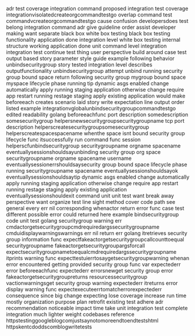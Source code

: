 adr test coverage integration command proposed integration test coverage integrationvisolatedcreateorgcommandtestgo overlap command test commandvcreateorgcommandtestgo cause confusion developersdoes test belong integration command adr give guideline order assist developer making want separate black box white box testing black box testing functionality application done integration level white box testing internal structure working application done unit command level integration integration test continue test thing user perspective build around case test output based story parameter style guide example following behavior unbindsecuritygroup story tested integration level describes outputfunctionality unbindsecuritygroup attempt unbind running security group bound space return following security group mygroup bound space myspace lifecycle phase running tip dynamic asgs enabled change automatically apply running staging application otherwise change require app restart running restage staging apply existing application would make beforeeach creates scenario laid story write expectation line output order listed example integrationvglobalunbindsecuritygroupcommandtestgo edited readability golang beforeeachfunc port description somedescription somesecuritygroup helpersnewsecuritygroupsecuritygroupname tcp port description helperscreatesecuritygroupsomesecuritygroup helperscreatespacespacename whenthe space isnt bound security group lifecycle func itsuccessfully run command func session helperscfunbindsecuritygroup securitygroupname orgname spacename eventuallysessionshouldsayunbinding security group org space securitygroupname orgname spacename username eventuallysessionerrshouldsaysecurity group bound space lifecycle phase running securitygroupname spacename eventuallysessionshouldsayok eventuallysessionshouldsaytip dynamic asgs enabled change automatically apply running staging application otherwise change require app restart running restage staging apply existing application eventuallysessionshouldexit command unit unit test want break away perspective want organize test line sight method cover code path see general every err nil corresponding whenactor return error func case test different possible error could returned here example bindsecuritygroup code unit test golang securitygroup warning err cmdactorgetsecuritygroupcmdrequiredargssecuritygroupname cmduidisplaywarningswarnings err nil return err golang itretrieves security group information func expectfakeactorgetsecuritygroupcallcounttoequal securitygroupname fakeactorgetsecuritygroupargsforcall expectsecuritygroupnametoequalcmdrequiredargssecuritygroupname itprints warning func expecttestuierrtosaygetsecuritygroupwarning whenan error encountered getting provided security group func var expectederr error beforeeachfunc expectederr errorsnewget security group error fakeactorgetsecuritygroupreturns resourcessecuritygroup vactionwarningsget security group warning expectederr itreturns error display warning func expectexecuteerrtomatcherrorexpectederr consequence since big change expecting lose coverage increase run time mostly organization purpose plan retrofit existing test adhere adr recommendation noticeable impact time take unit integration test complete integration much lighter weight codebases reference httpstestinggoogleblogcomjustsaynotomoreendtoendtestshtml httpskentcdoddscomblogwritetests